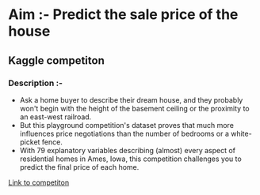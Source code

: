 # Aim :- Predict the sale price of the house

## Kaggle competiton 
### Description :-
- Ask a home buyer to describe their dream house, and they probably won't begin with the height of the basement ceiling or the proximity to an east-west railroad.
- But this playground competition's dataset proves that much more influences price negotiations than the number of bedrooms or a white-picket fence.
- With 79 explanatory variables describing (almost) every aspect of residential homes in Ames, Iowa, this competition challenges you to predict the final price of each home.


[Link to competiton]([https://www.example.com](https://www.kaggle.com/competitions/house-prices-advanced-regression-techniques/overview))
